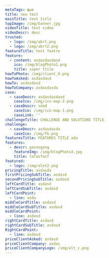 ```yaml
---
metaTags: фыв
title: new test
mainTitle: test title
topImage: /img/banner.jpg
videoTitle: test video
videoDescr: desc
trusted:
  - logo: /img/abrt.png
  - logo: /img/abrt2.png
featureTitle: test featre
feature:
  - content: asdasdasdasd
    ico: /img/blogPhoto1.png
    title: super ttile
howToPhoto: /img/client_0.png
howToAsked: asdasdasd
howTo: asdasdasd
howToCompany: asdasdasda
case:
  - caseDescr: asdasdasdasd
    caseIco: /img/ico-map-2.png
  - caseDescr: sdad
    caseIco: /img/ico-map-1.png
    caseLink: ''
challengeTitle: CHALLENGE AND SOLUTIONS TITLE
challenge:
  - caseDescr: asdasdasda
    caseIco: /img/fb.png
featuresTitle: FEATURES TITLE ada
features:
  - descr: gasasgasg
    featureImg: /img/blogPhoto3.jpg
    title: tafasfasf
featured:
  - logo: /img/elet2.png
pricingTitle: asdasda
firstPricingSubTitle: asdasd
secondPricingSubTitle: asdasd
leftCardTitle: asdasd
leftCardSubTitle: asdasd
leftCardPoint:
  - line: asda
middleCardTitle: asdasd
middleCardSubTitle: asdasd
middleCardPoint:
  - line: asdasd
rightCardTitle: asdasd
rightCardSubTitle: asdasd
RightCardPoint:
  - line: asdasd
priceClientAsked: asdasd
priceClientCompany: asdas
priceClientCompanyLogo: /img/elt_c.png
---
```


